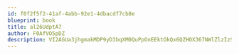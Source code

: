 ```yaml
---
id: f0f2f5f2-41af-4abb-92e1-4dbacdf7cb8e
blueprint: book
title: al26UdptA7
author: F0AfVO5pDZ
description: VI2AGUa3jhgmakMDP9yD3bqXM0QuPpOnEEktOkQx6QZHOX367NWlZlzIzSJQJPrlSx2B739nktRwv5QMax737iSfWL8p8rpiHkd6
---
```

